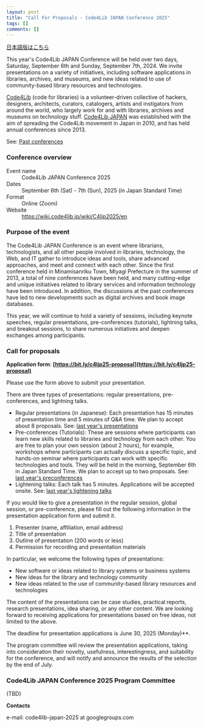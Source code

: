 ```yaml
---
layout: post
title: "Call For Proposals - Code4Lib JAPAN Conference 2025"
tags: []
comments: []
---
```

[日本語版はこちら](/2025/04/conference-call-for-proposal/)

This year's Code4Lib JAPAN Conference will be held over two days, Saturday, September 6th and Sunday, September 7th, 2024.
We invite presentations on a variety of initiatives, including software applications in libraries, archives, and museums, and new ideas related to use of community-based library resources and technologies.

[Code4Lib](https://code4lib.org/) (code for libraries) is a volunteer-driven collective of hackers, designers, architects, curators, catalogers, artists and instigators from around the world, who largely work for and with libraries, archives and museums on technology stuff.
[Code4Lib JAPAN](https://www.code4lib.jp/) was established with the aim of spreading the Code4Lib movement in Japan in 2010, and has held annual conferences since 2013.

See: [Past conferences](/conference/)

### Conference overview

<dl class="dl-horizontal">
    <dt>Event name</dt>
    <dd>Code4Lib JAPAN Conference 2025</dd>
    <dt>Dates</dt>
    <dd>September 6th (Sat) - 7th (Sun), 2025 (in Japan Standard Time)</dd>
    <dt>Format</dt>
    <dd>Online (Zoom)</dd>
    <dt>Website</dt>
    <dd><a href="https://wiki.code4lib.jp/wiki/C4ljp2025/en">https://wiki.code4lib.jp/wiki/C4ljp2025/en</a></dd>
</dl>

### Purpose of the event

The Code4Lib JAPAN Conference is an event where librarians, technologists, and all other people involved in libraries, technology, the Web, and IT gather to introduce ideas and tools, share advanced approaches, and meet and connect with each other.
Since the first conference held in Minamisanriku Town, Miyagi Prefecture in the summer of 2013, a total of nine conferences have been held, and many cutting-edge and unique initiatives related to library services and information technology have been introduced. In addition, the discussions at the past conferences have led to new developments such as digital archives and book image databases.

This year, we will continue to hold a variety of sessions, including keynote speeches, regular presentations, pre-conferences (tutorials), lightning talks, and breakout sessions, to share numerous initiatives and deepen exchanges among participants.

### Call for proposals

**Application form**: **[https://bit.ly/c4ljp25-proposal](https://bit.ly/c4ljp25-proposal)**

Please use the form above to submit your presentation.

There are three types of presentations: regular presentations, pre-conferences, and lightning talks.

- Regular presentations (in Japanese): Each presentation has 15 minutes of presentation time and 5 minutes of Q&A time. We plan to accept about 8 proposals. See: [last year's presentations](https://wiki.code4lib.jp/wiki/C4ljp2024/presentation)
- Pre-conferences (Tutorials): These are sessions where participants can learn new skills related to libraries and technology from each other. You are free to plan your own session (about 2 hours), for example, workshops where participants can actually discuss a specific topic, and hands-on seminar where participants can work with specific technologies and tools. They will be held in the morning, September 6th in Japan Standard Time. We plan to accept up to two proposals. See: [last year's preconferences](https://wiki.code4lib.jp/wiki/C4ljp2024/preconference)
- Lightening talks: Each talk has 5 minutes. Applications will be accepted onsite. See: [last year's lightening talks](https://wiki.code4lib.jp/wiki/C4ljp2024/presentation#%E3%83%A9%E3%82%A4%E3%83%88%E3%83%8B%E3%83%B3%E3%82%B0%E3%83%88%E3%83%BC%E3%82%AF)

If you would like to give a presentation in the regular session, global session, or pre-conference, please fill out the following information in the presentation application form and submit it.

1. Presenter (name, affiliation, email address)
2. Title of presentation
3. Outline of presentation (200 words or less)
4. Permission for recording and presentation materials

In particular, we welcome the following types of presentations:
- New software or ideas related to library systems or business systems
- New ideas for the library and technology community
- New ideas related to the use of community-based library resources and technologies

The content of the presentations can be case studies, practical reports, research presentations, idea sharing, or any other content.
We are looking forward to receiving applications for presentations based on free ideas, not limited to the above.

The deadline for presentation applications is June 30, 2025 (Monday)**.

The program committee will review the presentation applications, taking into consideration their novelty, usefulness, interestingness, and suitability for the conference, and will notify and announce the results of the selection by the end of July.

### Code4Lib JAPAN Conference 2025 Program Committee

(TBD)

**Contacts**

e-mail: code4lib-japan-2025 at googlegroups.com
